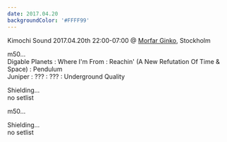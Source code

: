 ```yaml
---
date: 2017.04.20
backgroundColor: '#FFFF99'
---
```


Kimochi Sound 2017.04.20th 22:00-07:00 @ [Morfar Ginko](http://www.morfarginko.se/), Stockholm  

m50...  
Digable Planets : Where I'm From : Reachin' (A New Refutation Of Time & Space) : Pendulum  
Juniper : ??? : ??? : Underground Quality  



Shielding...  
no setlist  

m50...  


Shielding...  
no setlist